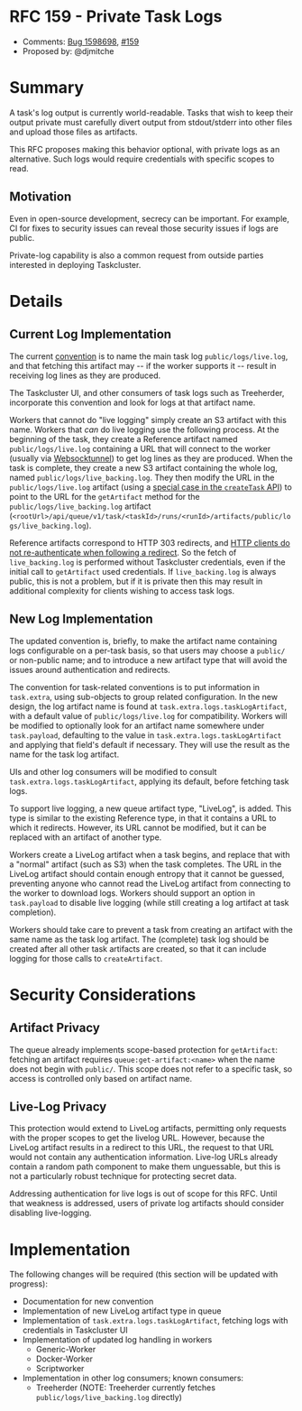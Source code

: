 # RFC 159 - Private Task Logs
* Comments: [Bug 1598698](https://bugzilla.mozilla.org/show_bug.cgi?id=1598689), [#159](https://github.com/taskcluster/taskcluster-rfcs/pull/159)
* Proposed by: @djmitche

# Summary

A task's log output is currently world-readable.
Tasks that wish to keep their output private must carefully divert output from stdout/stderr into other files and upload those files as artifacts.

This RFC proposes making this behavior optional, with private logs as an alternative.
Such logs would require credentials with specific scopes to read.

## Motivation

Even in open-source development, secrecy can be important.
For example, CI for fixes to security issues can reveal those security issues if logs are public.

Private-log capability is also a common request from outside parties interested in deploying Taskcluster.

# Details

## Current Log Implementation

The current [convention](https://docs.taskcluster.net/docs/manual/design/conventions/task-logs) is to name the main task log `public/logs/live.log`, and that fetching this artifact may -- if the worker supports it -- result in receiving log lines as they are produced.

The Taskcluster UI, and other consumers of task logs such as Treeherder, incorporate this convention and look for logs at that artifact name.

Workers that cannot do "live logging" simply create an S3 artifact with this name.
Workers that *can* do live logging use the following process.
At the beginning of the task, they create a Reference artifact named `public/logs/live.log` containing a URL that will connect to the worker (usually via [Websocktunnel](https://github.com/taskcluster/taskcluster/tree/master/tools/websocktunnel#readme)) to get log lines as they are produced.
When the task is complete, they create a new S3 artifact containing the whole log, named `public/logs/live_backing.log`.
They then modify the URL in the `public/logs/live.log` artifact (using a [special case in the `createTask` API](https://docs.taskcluster.net/docs/reference/platform/queue/api#createArtifact)) to point to the URL for the `getArtifact` method for the `public/logs/live_backing.log` artifact (`<rootUrl>/api/queue/v1/task/<taskId>/runs/<runId>/artifacts/public/logs/live_backing.log`).

Reference artifacts correspond to HTTP 303 redirects, and [HTTP clients do not re-authenticate when following a redirect](https://stackoverflow.com/a/28671822/2737366).
So the fetch of `live_backing.log` is performed without Taskcluster credentials, even if the initial call to `getArtifact` used credentials.
If `live_backing.log` is always public, this is not a problem, but if it is private then this may result in additional complexity for clients wishing to access task logs.

## New Log Implementation

The updated convention is, briefly, to make the artifact name containing logs configurable on a per-task basis, so that users may choose a `public/` or non-public name; and to introduce a new artifact type that will avoid the issues around authentication and redirects.

The convention for task-related conventions is to put information in `task.extra`, using sub-objects to group related configuration.
In the new design, the log artifact name is found at `task.extra.logs.taskLogArtifact`, with a default value of `public/logs/live.log` for compatibility.
Workers will be modified to optionally look for an artifact name somewhere under `task.payload`, defaulting to the value in `task.extra.logs.taskLogArtifact` and applying that field's default if necessary.
They will use the result as the name for the task log artifact.

UIs and other log consumers will be modified to consult `task.extra.logs.taskLogArtifact`, applying its default, before fetching task logs.

To support live logging, a new queue artifact type, "LiveLog", is added.
This type is similar to the existing Reference type, in that it contains a URL to which it redirects.
However, its URL cannot be modified, but it can be replaced with an artifact of another type.

Workers create a LiveLog artifact when a task begins, and replace that with a "normal" artifact (such as S3) when the task completes.
The URL in the LiveLog artifact should contain enough entropy that it cannot be guessed, preventing anyone who cannot read the LiveLog artifact from connecting to the worker to download logs.
Workers should support an option in `task.payload` to disable live logging (while still creating a log artifact at task completion).

Workers should take care to prevent a task from creating an artifact with the same name as the task log artifact.
The (complete) task log should be created after all other task artifacts are created, so that it can include logging for those calls to `createArtifact`.

# Security Considerations

## Artifact Privacy

The queue already implements scope-based protection for `getArtifact`: fetching an artifact requires `queue:get-artifact:<name>` when the name does not begin with `public/`.
This scope does not refer to a specific task, so access is controlled only based on artifact name.

## Live-Log Privacy

This protection would extend to LiveLog artifacts, permitting only requests with the proper scopes to get the livelog URL.
However, because the LiveLog artifact results in a redirect to this URL, the request to that URL would not contain any authentication information.
Live-log URLs already contain a random path component to make them unguessable, but this is not a particularly robust technique for protecting secret data.

Addressing authentication for live logs is out of scope for this RFC.
Until that weakness is addressed, users of private log artifacts should consider disabling live-logging.

# Implementation

The following changes will be required (this section will be updated with progress):

 * Documentation for new convention
 * Implementation of new LiveLog artifact type in queue
 * Implementation of `task.extra.logs.taskLogArtifact`, fetching logs with credentials in Taskcluster UI
 * Implementation of updated log handling in workers
   * Generic-Worker
   * Docker-Worker
   * Scriptworker
 * Implementation in other log consumers; known consumers:
   * Treeherder (NOTE: Treeherder currently fetches `public/logs/live_backing.log` directly)
